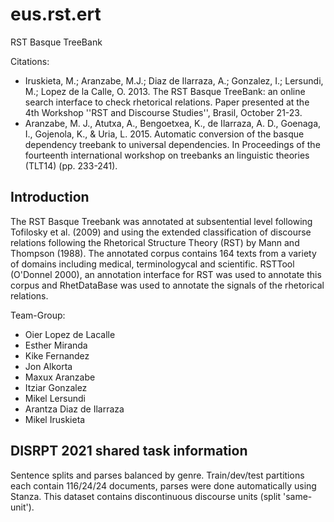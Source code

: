 # eus.rst.ert

RST Basque TreeBank

Citations: 

  * Iruskieta, M.; Aranzabe, M.J.; Diaz de Ilarraza, A.; Gonzalez, I.; Lersundi, M.; Lopez de la Calle, O. 2013. The RST Basque TreeBank: an online search interface to check rhetorical relations. Paper presented at the 4th Workshop ''RST and Discourse Studies'', Brasil, October 21-23.
  * Aranzabe, M. J., Atutxa, A., Bengoetxea, K., de Ilarraza, A. D., Goenaga, I., Gojenola, K., & Uria, L. 2015. Automatic conversion of the basque dependency treebank to universal dependencies. In Proceedings of the fourteenth international workshop on treebanks an linguistic theories (TLT14) (pp. 233-241).

## Introduction

The RST Basque Treebank was annotated at subsentential level following Tofilosky et al. (2009) and using the extended classification of discourse relations following the Rhetorical Structure Theory (RST) by Mann and Thompson (1988). The annotated corpus contains 164 texts from a variety of domains including medical, terminologycal and scientific. RSTTool (O'Donnel 2000), an annotation interface for RST was used to annotate this corpus and RhetDataBase was used to annotate the signals of the rhetorical relations.

Team-Group:

  * Oier Lopez de Lacalle
  * Esther Miranda
  * Kike Fernandez
  * Jon Alkorta
  * Maxux Aranzabe
  * Itziar Gonzalez
  * Mikel Lersundi
  * Arantza Diaz de Ilarraza
  * Mikel Iruskieta

## DISRPT 2021 shared task information

Sentence splits and parses balanced by genre. Train/dev/test partitions each contain 116/24/24 documents, parses were done automatically using Stanza. This dataset contains discontinuous discourse units (split 'same-unit'). 
